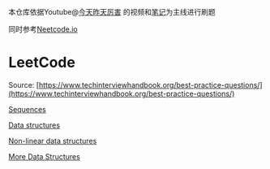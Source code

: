 本仓库依据Youtube@[今天昨天厉害](https://www.youtube.com/c/%E4%BB%8A%E5%A4%A9%E6%AF%94%E6%98%A8%E5%A4%A9%E5%8E%B2%E5%AE%B3) 的视频和[笔记](https://better-than-yesterday.notion.site/better-than-yesterday/Shen-aka-42ef3d56215b42d38908b05c1bf7a927)为主线进行刷题

同时参考[Neetcode.io](https://github.com/neetcode-gh/leetcode)

# LeetCode

Source: [https://www.techinterviewhandbook.org/best-practice-questions/](https://www.techinterviewhandbook.org/best-practice-questions/)

[Sequences](https://www.notion.so/b6bff73a8128485f963a2c29ed38fe28)

[Data structures](https://www.notion.so/3765203a153a48409459e191e77b8ddf)

[Non-linear data structures](https://www.notion.so/09b96f86c7e349f3b02584aff6320d8d)

[More Data Structures](https://www.notion.so/5baa3409509e4157b867e5a6956f80a4)